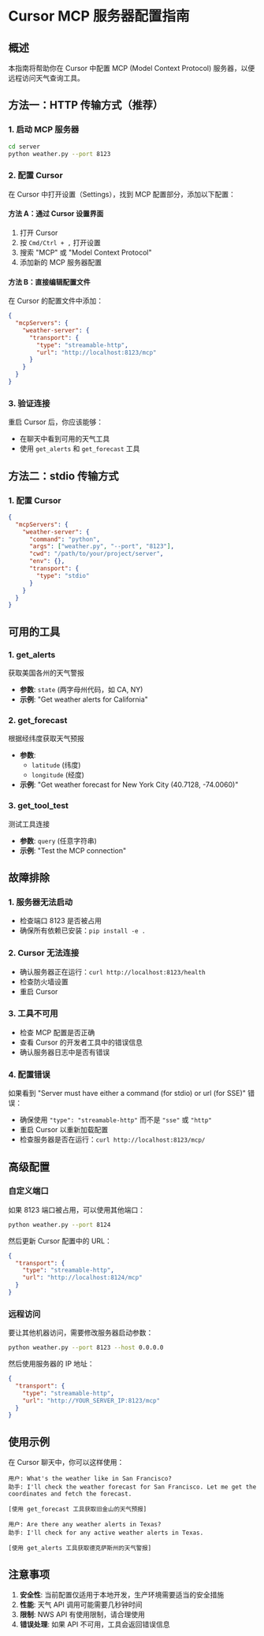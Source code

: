 # Cursor MCP 服务器配置指南

## 概述

本指南将帮助你在 Cursor 中配置 MCP (Model Context Protocol) 服务器，以便远程访问天气查询工具。

## 方法一：HTTP 传输方式（推荐）

### 1. 启动 MCP 服务器

```bash
cd server
python weather.py --port 8123
```

### 2. 配置 Cursor

在 Cursor 中打开设置（Settings），找到 MCP 配置部分，添加以下配置：

#### 方法 A：通过 Cursor 设置界面
1. 打开 Cursor
2. 按 `Cmd/Ctrl + ,` 打开设置
3. 搜索 "MCP" 或 "Model Context Protocol"
4. 添加新的 MCP 服务器配置

#### 方法 B：直接编辑配置文件
在 Cursor 的配置文件中添加：

```json
{
  "mcpServers": {
    "weather-server": {
      "transport": {
        "type": "streamable-http",
        "url": "http://localhost:8123/mcp"
      }
    }
  }
}
```

### 3. 验证连接

重启 Cursor 后，你应该能够：
- 在聊天中看到可用的天气工具
- 使用 `get_alerts` 和 `get_forecast` 工具

## 方法二：stdio 传输方式

### 1. 配置 Cursor

```json
{
  "mcpServers": {
    "weather-server": {
      "command": "python",
      "args": ["weather.py", "--port", "8123"],
      "cwd": "/path/to/your/project/server",
      "env": {},
      "transport": {
        "type": "stdio"
      }
    }
  }
}
```

## 可用的工具

### 1. get_alerts
获取美国各州的天气警报
- **参数**: `state` (两字母州代码，如 CA, NY)
- **示例**: "Get weather alerts for California"

### 2. get_forecast
根据经纬度获取天气预报
- **参数**: 
  - `latitude` (纬度)
  - `longitude` (经度)
- **示例**: "Get weather forecast for New York City (40.7128, -74.0060)"

### 3. get_tool_test
测试工具连接
- **参数**: `query` (任意字符串)
- **示例**: "Test the MCP connection"

## 故障排除

### 1. 服务器无法启动
- 检查端口 8123 是否被占用
- 确保所有依赖已安装：`pip install -e .`

### 2. Cursor 无法连接
- 确认服务器正在运行：`curl http://localhost:8123/health`
- 检查防火墙设置
- 重启 Cursor

### 3. 工具不可用
- 检查 MCP 配置是否正确
- 查看 Cursor 的开发者工具中的错误信息
- 确认服务器日志中是否有错误

### 4. 配置错误
如果看到 "Server must have either a command (for stdio) or url (for SSE)" 错误：
- 确保使用 `"type": "streamable-http"` 而不是 `"sse"` 或 `"http"`
- 重启 Cursor 以重新加载配置
- 检查服务器是否在运行：`curl http://localhost:8123/mcp/`

## 高级配置

### 自定义端口
如果 8123 端口被占用，可以使用其他端口：

```bash
python weather.py --port 8124
```

然后更新 Cursor 配置中的 URL：
```json
{
  "transport": {
    "type": "streamable-http",
    "url": "http://localhost:8124/mcp"
  }
}
```

### 远程访问
要让其他机器访问，需要修改服务器启动参数：

```bash
python weather.py --port 8123 --host 0.0.0.0
```

然后使用服务器的 IP 地址：
```json
{
  "transport": {
    "type": "streamable-http",
    "url": "http://YOUR_SERVER_IP:8123/mcp"
  }
}
```

## 使用示例

在 Cursor 聊天中，你可以这样使用：

```
用户: What's the weather like in San Francisco?
助手: I'll check the weather forecast for San Francisco. Let me get the coordinates and fetch the forecast.

[使用 get_forecast 工具获取旧金山的天气预报]

用户: Are there any weather alerts in Texas?
助手: I'll check for any active weather alerts in Texas.

[使用 get_alerts 工具获取德克萨斯州的天气警报]
```

## 注意事项

1. **安全性**: 当前配置仅适用于本地开发，生产环境需要适当的安全措施
2. **性能**: 天气 API 调用可能需要几秒钟时间
3. **限制**: NWS API 有使用限制，请合理使用
4. **错误处理**: 如果 API 不可用，工具会返回错误信息 